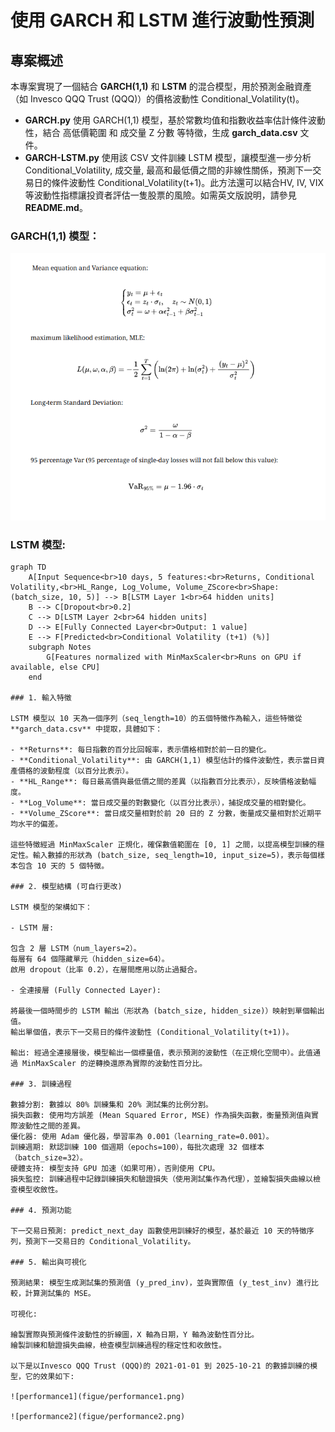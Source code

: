 # 使用 GARCH 和 LSTM 進行波動性預測

## 專案概述

本專案實現了一個結合 **GARCH(1,1)** 和 **LSTM** 的混合模型，用於預測金融資產（如 Invesco QQQ Trust (QQQ)）的價格波動性 Conditional_Volatility(t)。
- **GARCH.py** 使用 GARCH(1,1) 模型，基於常數均值和指數收益率估計條件波動性，結合 高低價範圍 和 成交量 Z 分數 等特徵，生成 **garch_data.csv** 文件。
- **GARCH-LSTM.py** 使用該 CSV 文件訓練 LSTM 模型，讓模型進一步分析Conditional_Volatility, 成交量, 最高和最低價之間的非線性關係，預測下一交易日的條件波動性 Conditional_Volatility(t+1)。此方法還可以結合HV, IV, VIX等波動性指標讓投資者評估一隻股票的風險。如需英文版說明，請參見 **README.md**。

### GARCH(1,1) 模型：

![GARCH(1,1) 模型公式](figue/GARCH_equation.png)


### LSTM 模型:

```mermaid
graph TD
    A[Input Sequence<br>10 days, 5 features:<br>Returns, Conditional Volatility,<br>HL_Range, Log_Volume, Volume_ZScore<br>Shape: (batch_size, 10, 5)] --> B[LSTM Layer 1<br>64 hidden units]
    B --> C[Dropout<br>0.2]
    C --> D[LSTM Layer 2<br>64 hidden units]
    D --> E[Fully Connected Layer<br>Output: 1 value]
    E --> F[Predicted<br>Conditional Volatility (t+1) (%)]
    subgraph Notes
        G[Features normalized with MinMaxScaler<br>Runs on GPU if available, else CPU]
    end

### 1. 輸入特徵

LSTM 模型以 10 天為一個序列（seq_length=10）的五個特徵作為輸入，這些特徵從 **garch_data.csv** 中提取，具體如下：

- **Returns**: 每日指數的百分比回報率，表示價格相對於前一日的變化。
- **Conditional_Volatility**: 由 GARCH(1,1) 模型估計的條件波動性，表示當日資產價格的波動程度（以百分比表示）。
- **HL_Range**: 每日最高價與最低價之間的差異（以指數百分比表示），反映價格波動幅度。
- **Log_Volume**: 當日成交量的對數變化（以百分比表示），捕捉成交量的相對變化。
- **Volume_ZScore**: 當日成交量相對於前 20 日的 Z 分數，衡量成交量相對於近期平均水平的偏差。

這些特徵經過 MinMaxScaler 正規化，確保數值範圍在 [0, 1] 之間，以提高模型訓練的穩定性。輸入數據的形狀為 (batch_size, seq_length=10, input_size=5)，表示每個樣本包含 10 天的 5 個特徵。

### 2. 模型結構 (可自行更改)

LSTM 模型的架構如下：

- LSTM 層:

包含 2 層 LSTM（num_layers=2）。
每層有 64 個隱藏單元（hidden_size=64）。
啟用 dropout（比率 0.2），在層間應用以防止過擬合。

- 全連接層 (Fully Connected Layer):

將最後一個時間步的 LSTM 輸出（形狀為 (batch_size, hidden_size)）映射到單個輸出值。
輸出單個值，表示下一交易日的條件波動性 (Conditional_Volatility(t+1))。

輸出: 經過全連接層後，模型輸出一個標量值，表示預測的波動性（在正規化空間中）。此值通過 MinMaxScaler 的逆轉換還原為實際的波動性百分比。

### 3. 訓練過程

數據分割: 數據以 80% 訓練集和 20% 測試集的比例分割。
損失函數: 使用均方誤差 (Mean Squared Error, MSE) 作為損失函數，衡量預測值與實際波動性之間的差異。
優化器: 使用 Adam 優化器，學習率為 0.001（learning_rate=0.001）。
訓練週期: 默認訓練 100 個週期（epochs=100），每批次處理 32 個樣本（batch_size=32）。
硬體支持: 模型支持 GPU 加速（如果可用），否則使用 CPU。
損失監控: 訓練過程中記錄訓練損失和驗證損失（使用測試集作為代理），並繪製損失曲線以檢查模型收斂性。

### 4. 預測功能

下一交易日預測: predict_next_day 函數使用訓練好的模型，基於最近 10 天的特徵序列，預測下一交易日的 Conditional_Volatility。

### 5. 輸出與可視化

預測結果: 模型生成測試集的預測值 (y_pred_inv)，並與實際值 (y_test_inv) 進行比較，計算測試集的 MSE。

可視化:

繪製實際與預測條件波動性的折線圖，X 軸為日期，Y 軸為波動性百分比。
繪製訓練和驗證損失曲線，檢查模型訓練過程的穩定性和收斂性。

以下是以Invesco QQQ Trust (QQQ)的 2021-01-01 到 2025-10-21 的數據訓練的模型，它的效果如下:

![performance1](figue/performance1.png)

![performance2](figue/performance2.png)


